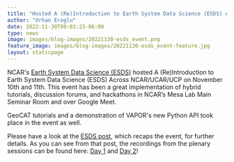 ```yaml
---
title: "Hosted A (Re)Introduction to Earth System Data Science (ESDS) Across NCAR/UCAR/UCP"
author: "Orhan Eroglu"
date: 2022-11-30T09:03:23-06:00
type: news
image: images/blog-images/20221130-esds_event.png
feature_image: images/blog-images/20221130-esds_event-feature.jpg
layout: staticpage
---
```


NCAR's [Earth System Data Science (ESDS)](https://ncar.github.io/esds/) 
hosted A (Re)Introduction to Earth System Data Science (ESDS) Across 
NCAR/UCAR/UCP on November 10th and 11th. This event has been a great 
implementation of hybrid tutorials, discussion forums, and hackathons 
in NCAR’s Mesa Lab Main Seminar Room and over Google Meet. 

GeoCAT tutorials and a demonstration of VAPOR's new Python API 
took place in the event as well.

Please have a look at the [ESDS 
post](https://ncar.github.io/esds/posts/2022/esds-event-recap/), which 
recaps the event, for further details. As you can see from that post,
the recordings from the plenary sessions can be found here: [Day 
1](https://www.youtube.com/watch?v=hU0u3N0uKEE) and [Day 
2](https://www.youtube.com/watch?v=VXfBCToZV6g)!

